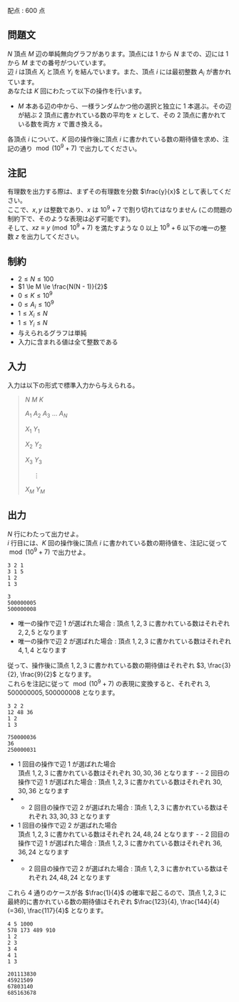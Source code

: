 配点 : $600$ 点

## 問題文

$N$ 頂点 $M$ 辺の単純無向グラフがあります。頂点には $1$ から $N$ までの、辺には $1$ から $M$ までの番号がついています。<br>
辺 $i$ は頂点 $X_i$ と頂点 $Y_i$ を結んでいます。また、頂点 $i$ には最初整数 $A_i$ が書かれています。<br>
あなたは $K$ 回にわたって以下の操作を行います。

- $M$ 本ある辺の中から、一様ランダムかつ他の選択と独立に $1$ 本選ぶ。その辺が結ぶ $2$ 頂点に書かれている数の平均を $x$ として、その $2$ 頂点に書かれている数を両方 $x$ で置き換える。

各頂点 $i$ について、$K$ 回の操作後に頂点 $i$ に書かれている数の期待値を求め、注記の通り $\bmod (10^9 + 7)$ で出力してください。  

## 注記

有理数を出力する際は、まずその有理数を分数 $\frac{y}{x}$ として表してください。<br>
ここで、$x,y$ は整数であり、$x$ は $10^9+7$ で割り切れてはなりません (この問題の制約下で、そのような表現は必ず可能です)。<br>
そして、$xz \equiv y \pmod {10^9+7}$ を満たすような $0$ 以上 $10^9+6$ 以下の唯一の整数 $z$ を出力してください。  

## 制約

- $2 \le N \le 100$
- $1 \le M \le \frac{N(N - 1)}{2}$
- $0 \le K \le 10^9$
- $0 \le A_i \le 10^9$
- $1 \le X_i \le N$
- $1 \le Y_i \le N$
- 与えられるグラフは単純
- 入力に含まれる値は全て整数である

## 入力

入力は以下の形式で標準入力から与えられる。

> $N$ $M$ $K$
> 
> $A_1$ $A_2$ $A_3$ $\dots$ $A_N$
> 
> $X_1$ $Y_1$
> 
> $X_2$ $Y_2$
> 
> $X_3$ $Y_3$
> 
> $\hspace{15pt} \vdots$
> 
> $X_M$ $Y_M$

## 出力

$N$ 行にわたって出力せよ。<br>
$i$ 行目には、$K$ 回の操作後に頂点 $i$ に書かれている数の期待値を、注記に従って $\bmod (10^9 + 7)$ で出力せよ。  

```input1
3 2 1
3 1 5
1 2
1 3
```

```output1
3
500000005
500000008
```

- 唯一の操作で辺 $1$ が選ばれた場合 : 頂点 $1, 2, 3$ に書かれている数はそれぞれ $2, 2, 5$ となります
- 唯一の操作で辺 $2$ が選ばれた場合 : 頂点 $1, 2, 3$ に書かれている数はそれぞれ $4, 1, 4$ となります

従って、操作後に頂点 $1, 2, 3$ に書かれている数の期待値はそれぞれ $3, \frac{3}{2}, \frac{9}{2}$ となります。<br>
これらを注記に従って $\bmod (10^9 + 7)$ の表現に変換すると、それぞれ $3, 500000005, 500000008$ となります。  

```input2
3 2 2
12 48 36
1 2
1 3
```

```output2
750000036
36
250000031
```

- $1$ 回目の操作で辺 $1$ が選ばれた場合<br>
    頂点 $1, 2, 3$ に書かれている数はそれぞれ $30, 30, 36$ となります  -   - $2$ 回目の操作で辺 $1$ が選ばれた場合 : 頂点 $1, 2, 3$ に書かれている数はそれぞれ $30, 30, 36$ となります
-   - $2$ 回目の操作で辺 $2$ が選ばれた場合 : 頂点 $1, 2, 3$ に書かれている数はそれぞれ $33, 30, 33$ となります
- $1$ 回目の操作で辺 $2$ が選ばれた場合<br>
    頂点 $1, 2, 3$ に書かれている数はそれぞれ $24, 48, 24$ となります  -   - $2$ 回目の操作で辺 $1$ が選ばれた場合 : 頂点 $1, 2, 3$ に書かれている数はそれぞれ $36, 36, 24$ となります
-   - $2$ 回目の操作で辺 $2$ が選ばれた場合 : 頂点 $1, 2, 3$ に書かれている数はそれぞれ $24, 48, 24$ となります

これら $4$ 通りのケースが各 $\frac{1}{4}$ の確率で起こるので、頂点 $1, 2, 3$ に最終的に書かれている数の期待値はそれぞれ $\frac{123}{4}, \frac{144}{4} (=36), \frac{117}{4}$ となります。  

```input3
4 5 1000
578 173 489 910
1 2
2 3
3 4
4 1
1 3
```

```output3
201113830
45921509
67803140
685163678
```